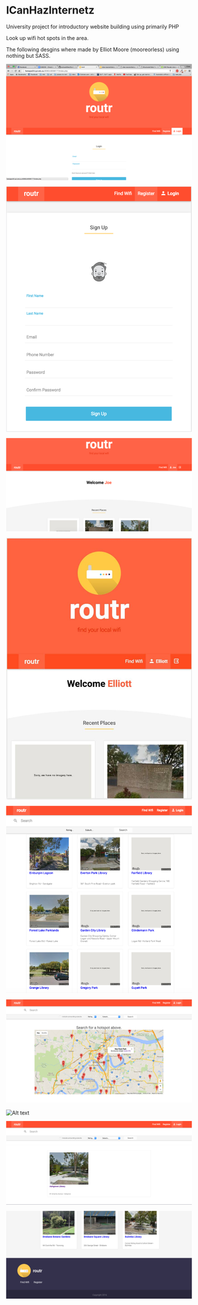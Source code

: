 # ICanHazInternetz
University project for introductory website building using primarily PHP 


Look up wifi hot spots in the area.


The following desgins where made by Elliot Moore (mooreorless) using nothing but SASS.

![Alt text](/finishedProduct/postLogout.png "1024 x 1024 Login Screen")

![Alt text](/finishedProduct/640x847.png "Registration Screen")

![Alt text](/finishedProduct/postLogin.png "Desktop, Logged in")

![Alt text](/finishedProduct/mobile_login.jpg "Mobile Screen, Logged in")

![Alt text](/finishedProduct/1024x1024_even_lower.png "Dynamically filled items from the database")

![Alt text](/finishedProduct/mapView.png "Map with the hotspots from database")

![Alt text](ICanHazInternetz/finishedProduct/postReviewFromUser.png "Able to create reviews on items")

![Alt text](/finishedProduct/postSearch.png "Search for single item")

![Alt text](/finishedProduct/lowest.png "Footer of the page")
